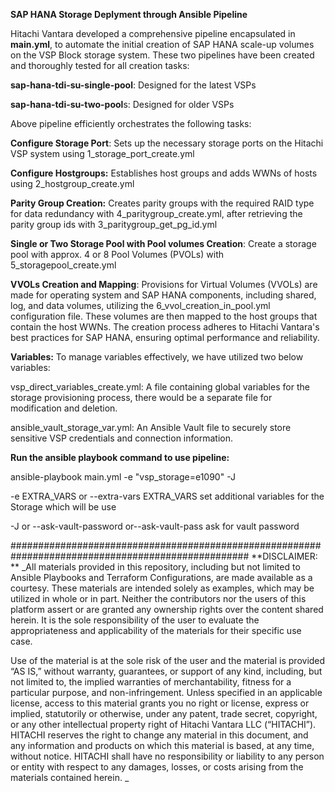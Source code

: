 **SAP HANA Storage Deplyment through Ansible Pipeline**

Hitachi Vantara developed a comprehensive pipeline encapsulated in **main.yml**, to automate the initial creation of SAP HANA scale-up volumes on the VSP Block storage system. These two pipelines have been created and thoroughly tested for all creation tasks:

**sap-hana-tdi-su-single-pool**: Designed for the latest VSPs

**sap-hana-tdi-su-two-pool**s: Designed for older VSPs

Above pipeline efficiently orchestrates the following tasks:

**Configure Storage Port**: Sets up the necessary storage ports on the Hitachi VSP system using 1_storage_port_create.yml

**Configure Hostgroups:** Establishes host groups and adds WWNs of hosts using 2_hostgroup_create.yml

**Parity Group Creation:** Creates parity groups with the required RAID type for data redundancy with 4_paritygroup_create.yml, after retrieving the parity group ids with 3_paritygroup_get_pg_id.yml

**Single or Two Storage Pool with Pool volumes Creation**: Create a storage pool with approx. 4 or 8 Pool Volumes (PVOLs) with 5_storagepool_create.yml

**VVOLs Creation and Mapping**: Provisions for Virtual Volumes (VVOLs) are made for operating system and SAP HANA components, including shared, log, and data volumes, utilizing the 6_vvol_creation_in_pool.yml configuration file. These volumes are then mapped to the host groups that contain the host WWNs. The creation process adheres to Hitachi Vantara's best practices for SAP HANA, ensuring optimal performance and reliability.

**Variables:** To manage variables effectively, we have utilized two below variables:

vsp_direct_variables_create.yml: A file containing global variables for the storage provisioning process, there would be a separate file for modification and deletion.

ansible_vault_storage_var.yml: An Ansible Vault file to securely store sensitive VSP credentials and connection information.

**Run the ansible playbook command to use pipeline:**

ansible-playbook main.yml -e "vsp_storage=e1090" -J

 -e EXTRA_VARS or --extra-vars EXTRA_VARS        set additional variables for the Storage which will be use

 -J or --ask-vault-password or--ask-vault-pass    ask for vault password


###################################################################################################
**DISCLAIMER: **
 _All materials provided in this repository, including but not limited to Ansible Playbooks and Terraform Configurations, are made available as a courtesy. These materials are intended solely as examples, which may be utilized in whole or in part. Neither the contributors nor the users of this platform assert or are granted any ownership rights over the content shared herein. It is the sole responsibility of the user to evaluate the appropriateness and applicability of the materials for their specific use case.
 
Use of the material is at the sole risk of the user and the material is provided “AS IS,” without warranty, guarantees, or support of any kind, including, but not limited to, the implied warranties of merchantability, fitness for a particular purpose, and non-infringement. Unless specified in an applicable license, access to this material grants you no right or license, express or implied, statutorily or otherwise, under any patent, trade secret, copyright, or any other intellectual property right of Hitachi Vantara LLC (“HITACHI”). HITACHI reserves the right to change any material in this document, and any information and products on which this material is based, at any time, without notice. HITACHI shall have no responsibility or liability to any person or entity with respect to any damages, losses, or costs arising from the materials contained herein.
_
